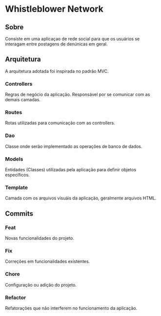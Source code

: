 # Whistleblower Network

## Sobre
Consiste em uma aplicaçao de rede social para que os usuários se interagam entre postagens de denúnicas em geral.

## Arquitetura
A arquitetura adotada foi inspirada no padrão MVC.

### Controllers
Regras de negócio da aplicação. Responsável por se comunicar com as demais camadas.
### Routes
Rotas utilizadas para comunicação com as controllers.
### Dao
Classe onde serão implementado as operações de banco de dados.
### Models
Entidades (Classes) utilizadas pela aplicação para definir objetos específicos.
### Template
Camada com os arquivos visuáis da aplicação, geralmente arquivos HTML.

## Commits
### Feat
Novas funcionalidades do projeto.
### Fix
Correções em funcionalidades existentes.
### Chore
Configuração ou adição do projeto.
### Refactor
Refatorações que não interferem no funcionamento da aplicação.
